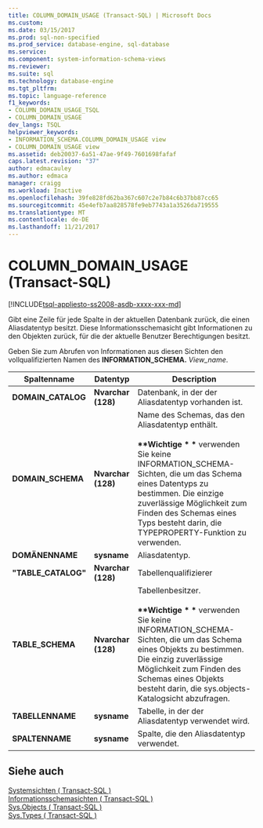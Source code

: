 ```yaml
---
title: COLUMN_DOMAIN_USAGE (Transact-SQL) | Microsoft Docs
ms.custom: 
ms.date: 03/15/2017
ms.prod: sql-non-specified
ms.prod_service: database-engine, sql-database
ms.service: 
ms.component: system-information-schema-views
ms.reviewer: 
ms.suite: sql
ms.technology: database-engine
ms.tgt_pltfrm: 
ms.topic: language-reference
f1_keywords:
- COLUMN_DOMAIN_USAGE_TSQL
- COLUMN_DOMAIN_USAGE
dev_langs: TSQL
helpviewer_keywords:
- INFORMATION_SCHEMA.COLUMN_DOMAIN_USAGE view
- COLUMN_DOMAIN_USAGE view
ms.assetid: deb20037-6a51-47ae-9f49-7601698fafaf
caps.latest.revision: "37"
author: edmacauley
ms.author: edmaca
manager: craigg
ms.workload: Inactive
ms.openlocfilehash: 39fe828fd62ba367c607c2e7b84c6b37bb87cc65
ms.sourcegitcommit: 45e4efb7aa828578fe9eb7743a1a3526da719555
ms.translationtype: MT
ms.contentlocale: de-DE
ms.lasthandoff: 11/21/2017
---
```

# <a name="columndomainusage-transact-sql"></a>COLUMN_DOMAIN_USAGE (Transact-SQL)
[!INCLUDE[tsql-appliesto-ss2008-asdb-xxxx-xxx-md](../../includes/tsql-appliesto-ss2008-asdb-xxxx-xxx-md.md)]

  Gibt eine Zeile für jede Spalte in der aktuellen Datenbank zurück, die einen Aliasdatentyp besitzt. Diese Informationsschemasicht gibt Informationen zu den Objekten zurück, für die der aktuelle Benutzer Berechtigungen besitzt.  
  
 Geben Sie zum Abrufen von Informationen aus diesen Sichten den vollqualifizierten Namen des **INFORMATION_SCHEMA.** *View_name*.  
  
|Spaltenname|Datentyp|Description|  
|-----------------|---------------|-----------------|  
|**DOMAIN_CATALOG**|**Nvarchar (**128**)**|Datenbank, in der der Aliasdatentyp vorhanden ist.|  
|**DOMAIN_SCHEMA**|**Nvarchar (**128**)**|Name des Schemas, das den Aliasdatentyp enthält.<br /><br /> **\*\*Wichtige \* \***  verwenden Sie keine INFORMATION_SCHEMA-Sichten, die um das Schema eines Datentyps zu bestimmen. Die einzige zuverlässige Möglichkeit zum Finden des Schemas eines Typs besteht darin, die TYPEPROPERTY-Funktion zu verwenden.|  
|**DOMÄNENNAME**|**sysname**|Aliasdatentyp.|  
|**"TABLE_CATALOG"**|**Nvarchar (**128**)**|Tabellenqualifizierer|  
|**TABLE_SCHEMA**|**Nvarchar (**128**)**|Tabellenbesitzer.<br /><br /> **\*\*Wichtige \* \***  verwenden Sie keine INFORMATION_SCHEMA-Sichten, die um das Schema eines Objekts zu bestimmen. Die einzig zuverlässige Möglichkeit zum Finden des Schemas eines Objekts besteht darin, die sys.objects-Katalogsicht abzufragen.|  
|**TABELLENNAME**|**sysname**|Tabelle, in der der Aliasdatentyp verwendet wird.|  
|**SPALTENNAME**|**sysname**|Spalte, die den Aliasdatentyp verwendet.|  
  
## <a name="see-also"></a>Siehe auch  
 [Systemsichten &#40; Transact-SQL &#41;](http://msdn.microsoft.com/library/35a6161d-7f43-4e00-bcd3-3091f2015e90)   
 [Informationsschemasichten &#40; Transact-SQL &#41;](~/relational-databases/system-information-schema-views/system-information-schema-views-transact-sql.md)   
 [Sys.Objects &#40; Transact-SQL &#41;](../../relational-databases/system-catalog-views/sys-objects-transact-sql.md)   
 [Sys.Types &#40; Transact-SQL &#41;](../../relational-databases/system-catalog-views/sys-types-transact-sql.md)  
  
  
